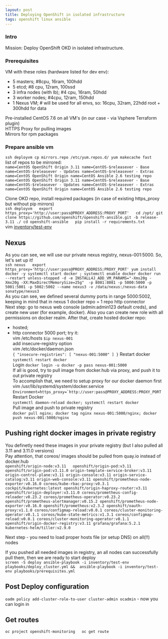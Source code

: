 ```yaml
---
layout: post  
title: Deploying OpenShift in isolated infrastructure
tags: openshift linux ansible
---
```



### Intro  
Mission: Deploy OpenShift OKD in isolated infrastructure.

### Prerequisites  
VM with these roles (hardware listed for dev env):  
- 5 masters; \#8cpu, 16ram, 100hdd
- 5 etcd; \#8 cpu, 12ram, 100ssd
- 3 infra nodes (with lb); \#4 cpu, 16ram, 50hdd
- 3 worker nodes; \#4cpu, 12ram, 150hdd
- 1 Nexus VM; \# will be used for all envs, so: 16cpu, 32ram, 22hdd root + 300hdd for data  

Pre-installed CentOS 7.6 on all VM's (in our case - via Vsphere Terraform plugin)  
HTTPS Proxy for pulling images  
Mirrors for rpm packages  

### Prepare ansible vm  
``ssh deployvm
cp mirrors.repo /etc/yum.repos.d/
yum makecache fast``  
list of repos to be mirrored:  
``name=CentOS OpenShift Origin 3.11
name=CentOS-$releasever - Base
name=CentOS-$releasever - Updates
name=CentOS-$releasever - Extras
name=CentOS OpenShift Origin
name=CentOS Ansible 2.6 testing repo
name=CentOS OpenShift Origin 3.11
name=CentOS-$releasever - Base
name=CentOS-$releasever - Updates
name=CentOS-$releasever - Extras
name=CentOS OpenShift Origin
name=CentOS Ansible 2.6 testing repo``  

Clone OKD repo, install required packages
(in case of existing https_proxy but without pip mirrors)  
``ssh deployvm  
export https_proxy='http://user:pass@PROXY_ADDRESS:PROXY_PORT'  
cd /opt/
git clone https://github.com/openshift/openshift-ansible.git -b release-3.11 ./
cd openshift-ansible  
pip install -r requirements.txt``    
vim [inventory/test-env]({{"/listings/2019-03-26-OpenShift-isolated/test-env"}})

## Nexus  
As you can see, we will use our private nexus registry, nexus-001:5000. So, let's set up it!  
``ssh nexus  
export https_proxy='http://user:pass@PROXY_ADDRESS:PROXY_PORT'
yum install docker -y
systemctl start docker ; systemctl enable docker
docker run --restart unless-stopped -d -e INSTALL4J_ADD_VM_PARAMS="-Xms20g -Xmx20g -XX:MaxDirectMemorySize=25g"  -p 8081:8081 -p 5000:5000 -p 5001:5001 -p 5002:5002 --name nexus3 -v /data/nexus:/nexus-data sonatype/nexus3``  
As you can see, we defined several dummy ports in range 5000:5002, keeping in mind that in nexus 1 docker repo = 1 repo http connector  
Next step: go to nexus web console (admin:admin123 default creds), and create new user (for example, docker). Also you can create new role with all permissions on docker realm.
After that, create hosted docker repo:  
- hosted;  
- http connector 5000 port;
try it:  
vim /etc/hosts
``$ip nexus-001``  
add insecure-registry option  
vim /etc/docker/daemon.json  
``{
    "insecure-registries": [
        "nexus-001:5000"
    ]
}``
Restart docker
``systemctl restart docker``  
Login
``docker login -u docker -p pass nexus-001:5000``  
If all is good, try to pull image from docker.hub via proxy, and push it to out private registry  
To accomplish that, we need to setup proxy for our docker daemon first  
vim /usr/lib/systemd/system/docker.service  
``Environment=https_proxy=`http://user:pass@PROXY_ADDRESS:PROXY_PORT``  
Restart Docker  
``systemctl daemon-reload docker; systemctl restart docker``  
Pull image and push to private registry  
``docker pull nginx; docker tag nginx nexus-001:5000/nginx; docker push nexus-001:5000/nginx``  

## Pushing right docker images in private registry  
You definetly need these images in your private registry (but I also pulled all 3.11 and 3.11.0 versions)  
Pay attention, that coreos/ images should be pulled from quay.io instead of docker.hub  
``openshift/origin-node:v3.11  
openshift/origin-pod:v3.11
openshift/origin-pod:v3.11.0
origin-template-service-broker:v3.11
origin-control-plane:v3.11
origin-console:v3.11
origin-service-catalog:v3.11
origin-web-console:v3.11
openshift/prometheus-node-exporter:v0.16.0
coreos/kube-rbac-proxy:v0.3.1
cockpit/kubernetes:latest
openshift/origin-haproxy-router:v3.11
openshift/origin-deployer:v3.11.0
coreos/prometheus-config-reloader:v0.23.2
coreos/prometheus-operator:v0.23.2
openshift/prometheus-alertmanager:v0.15.2
openshift/prometheus-node-exporter:v0.16.0
openshift/prometheus:v2.3.2
openshift/oauth-proxy:v1.1.0
coreos/configmap-reload:v0.0.1
coreos/cluster-monitoring-operator:v0.1.1
coreos/kube-state-metrics:v1.3.1
coreos/configmap-reload:v0.0.1
coreos/cluster-monitoring-operator:v0.1.1
openshift/origin-docker-registry:v3.11
grafana/grafana:5.2.1
kubernetes-helm/tiller:v2.9.0``  

Next step - you need to load proper hosts file (or setup DNS) on all(!!) nodes  


If you pushed all needed images in registry, an all nodes can successfully pull them, then we are ready to start deploy  
``screen -S deploy
ansible-playbook -i inventory/test-env playbooks/deploy_cluster.yml &&  ansible-playbook -i inventory/test-env playbooks/prerequisites.yml``  

## Post Deploy configuration  
``oadm policy add-cluster-role-to-user cluster-admin ocadmin`` - now you can login in

## Get routes  
``oc project openshift-monitoring  
oc get route``
